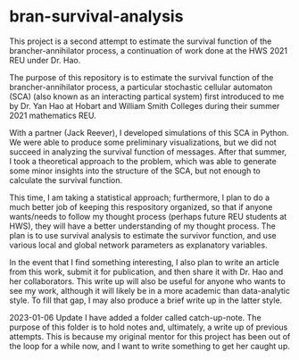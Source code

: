 # bran-survival-analysis
This project is a second attempt to estimate the survival function of the brancher-annihilator process, a continuation of work done at the HWS 2021 REU under Dr. Hao.

The purpose of this repository is to estimate the survival function of the brancher-annihilator process, a particular stochastic cellular automaton (SCA) (also known as an interacting partical system) first introduced to me by Dr. Yan Hao at Hobart and William Smith Colleges during their summer 2021 mathematics REU.

With a partner (Jack Reever), I developed simulations of this SCA in Python. We were able to produce some preliminary visualizations, but we did not succeed in analyzing the survival function of messages. After that summer, I took a theoretical approach to the problem, which was able to generate some minor insights into the structure of the SCA, but not enough to calculate the survival function.

This time, I am taking a statistical approach; furthermore, I plan to do a much better job of keeping this respository organized, so that if anyone wants/needs to follow my thought process (perhaps future REU students at HWS), they will have a better understanding of my thought process. The plan is to use survival analysis to estimate the survivor function, and use various local and global network parameters as explanatory variables. 

In the event that I find something interesting, I also plan to write an article from this work, submit it for publication, and then share it with Dr. Hao and her collaborators. This write up will also be useful for anyone who wants to see my work, although it will likely be in a more academic than data-analytic style. To fill that gap, I may also produce a brief write up in the latter style.

2023-01-06 Update
I have added a folder called catch-up-note. The purpose of this folder is to hold notes and, ultimately, a write up of previous attempts. This is because my original mentor for this project has been out of the loop for a while now, and I want to write something to get her caught up.
